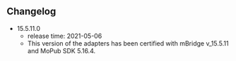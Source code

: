 ## Changelog

* 15.5.11.0
    * release time: 2021-05-06
    * This version of the adapters has been certified with mBridge v_15.5.11 and MoPub SDK 5.16.4.